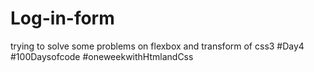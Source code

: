 # Log-in-form
trying to solve some problems on flexbox and transform of css3 #Day4 #100Daysofcode #oneweekwithHtmlandCss
